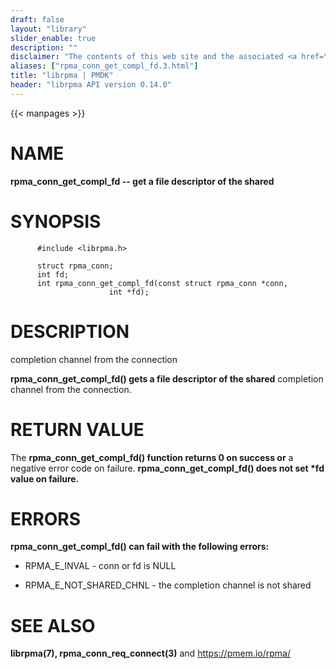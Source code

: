 ```yaml
---
draft: false
layout: "library"
slider_enable: true
description: ""
disclaimer: "The contents of this web site and the associated <a href=\"https://github.com/pmem\">GitHub repositories</a> are BSD-licensed open source."
aliases: ["rpma_conn_get_compl_fd.3.html"]
title: "librpma | PMDK"
header: "librpma API version 0.14.0"
---
```

{{< manpages >}}

[comment]: <> (SPDX-License-Identifier: BSD-3-Clause)
[comment]: <> (Copyright 2020-2022, Intel Corporation)

NAME
====

**rpma\_conn\_get\_compl\_fd \-- get a file descriptor of the shared**

SYNOPSIS
========

          #include <librpma.h>

          struct rpma_conn;
          int fd;
          int rpma_conn_get_compl_fd(const struct rpma_conn *conn,
                          int *fd);

DESCRIPTION
===========

completion channel from the connection

**rpma\_conn\_get\_compl\_fd() gets a file descriptor of the shared**
completion channel from the connection.

RETURN VALUE
============

The **rpma\_conn\_get\_compl\_fd() function returns 0 on success or** a
negative error code on failure. **rpma\_conn\_get\_compl\_fd() does not
set \*fd value on failure.**

ERRORS
======

**rpma\_conn\_get\_compl\_fd() can fail with the following errors:**

-   RPMA\_E\_INVAL - conn or fd is NULL

-   RPMA\_E\_NOT\_SHARED\_CHNL - the completion channel is not shared

SEE ALSO
========

**librpma(7), rpma\_conn\_req\_connect(3)** and https://pmem.io/rpma/
